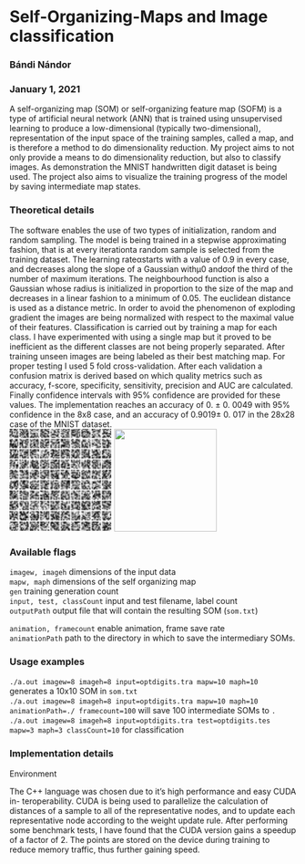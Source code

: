 # Self-Organizing-Maps and Image classification

### Bándi Nándor

### January 1, 2021

A self-organizing map (SOM) or self-organizing feature map (SOFM) is a type
of artificial neural network (ANN) that is trained using unsupervised learning to
produce a low-dimensional (typically two-dimensional), representation of the input
space of the training samples, called a map, and is therefore a method to do dimensionality
reduction. My project aims to not only provide a means to do dimensionality 
reduction, but also to classify images. As demonstration the MNIST handwritten
digit dataset is being used. The project also aims to visualize the training progress
of the model by saving intermediate map states.

### Theoretical details

The software enables the use of two types of initialization, random and random
sampling. The model is being trained in a stepwise approximating fashion, that is
at every iterationta random sample is selected from the training dataset.
The learning rateαstarts with a value of 0.9 in every case, and decreases along
the slope of a Gaussian withμ0 andσof the third of the number of maximum
iterations. The neighbourhood function is also a Gaussian whose radius is initialized
in proportion to the size of the map and decreases in a linear fashion to a minimum
of 0.05. The euclidean distance is used as a distance metric. In order to avoid the
phenomenon of exploding gradient the images are being normalized with respect to
the maximal value of their features. Classification is carried out by training a map
for each class. I have experimented with using a single map but it proved to be
inefficient as the different classes are not being properly separated. After training
unseen images are being labeled as their best matching map. For proper testing
I used 5 fold cross-validation. After each validation a confusion matrix is derived
based on which quality metrics such as accuracy, f-score, specificity, sensitivity,
precision and AUC are calculated. Finally confidence intervals with 95% confidence
are provided for these values. The implementation reaches an accuracy of 0.
± 0. 0049 with 95% confidence in the 8x8 case, and an accuracy of 0.9019± 0. 017 in
the 28x28 case of the MNIST dataset.  
![](media/8x8gif.gif) <img src="media/emnist28x28.gif"  width="180" height="180">

### Available flags  
`imagew, imageh` dimensions of the input data  
`mapw, maph` dimensions of the self organizing map  
`gen` training generation count  
`input, test, classCount` input and test filename, label count   
`outputPath` output file that will contain the resulting SOM  (`som.txt`)  

`animation, framecount` enable animation, frame save rate  
`animationPath` path to the directory in which to save the intermediary SOMs.  

### Usage examples  
`./a.out imagew=8 imageh=8 input=optdigits.tra mapw=10 maph=10 `  generates a 10x10 SOM in `som.txt`  
`./a.out imagew=8 imageh=8 input=optdigits.tra mapw=10 maph=10  animationPath=./ framecount=100` will save  100 intermediate SOMs to `.`  
`./a.out imagew=8 imageh=8 input=optdigits.tra test=optdigits.tes mapw=3 maph=3 classCount=10` for classification 

### Implementation details

Environment

The C++ language was chosen due to it’s high performance and easy CUDA in-
teroperability. CUDA is being used to parallelize the calculation of distances of a
sample to all of the representative nodes, and to update each representative node
according to the weight update rule. After performing some benchmark tests, I have
found that the CUDA version gains a speedup of a factor of 2. The points are stored
on the device during training to reduce memory traffic, thus further gaining speed.

